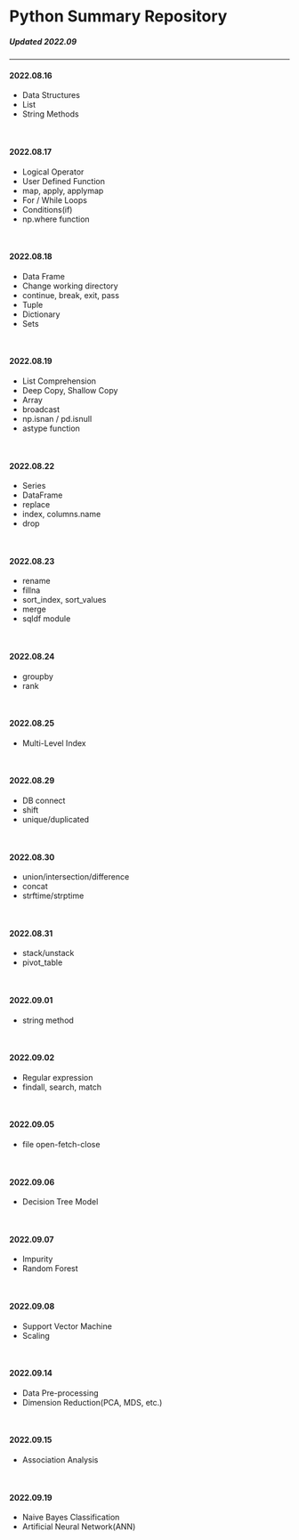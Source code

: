 # Python Summary Repository
##### _Updated 2022.09_

----

#### 2022.08.16
- Data Structures
- List
- String Methods
<br/>

#### 2022.08.17
- Logical Operator
- User Defined Function
- map, apply, applymap
- For / While Loops
- Conditions(if)
- np.where function
<br/>

#### 2022.08.18
- Data Frame
- Change working directory
- continue, break, exit, pass
- Tuple
- Dictionary
- Sets
<br/>

#### 2022.08.19
- List Comprehension
- Deep Copy, Shallow Copy
- Array
- broadcast
- np.isnan / pd.isnull
- astype function
<br/>

#### 2022.08.22
- Series
- DataFrame
- replace
- index, columns.name
- drop
<br/>

#### 2022.08.23
- rename
- fillna
- sort_index, sort_values
- merge
- sqldf module
<br/>

#### 2022.08.24
- groupby
- rank
<br/>

#### 2022.08.25
- Multi-Level Index
<br/>

#### 2022.08.29
- DB connect
- shift
- unique/duplicated
<br/>

#### 2022.08.30
- union/intersection/difference
- concat
- strftime/strptime
<br/>

#### 2022.08.31
- stack/unstack
- pivot_table
<br/>

#### 2022.09.01
- string method
<br/>

#### 2022.09.02
- Regular expression
- findall, search, match
<br/>

#### 2022.09.05
- file open-fetch-close
<br/>

#### 2022.09.06
- Decision Tree Model
<br/>

#### 2022.09.07
- Impurity
- Random Forest
<br/>

#### 2022.09.08
- Support Vector Machine
- Scaling
<br/>

#### 2022.09.14
- Data Pre-processing
- Dimension Reduction(PCA, MDS, etc.)
<br/>

#### 2022.09.15
- Association Analysis
<br/>

#### 2022.09.19
- Naive Bayes Classification
- Artificial Neural Network(ANN)